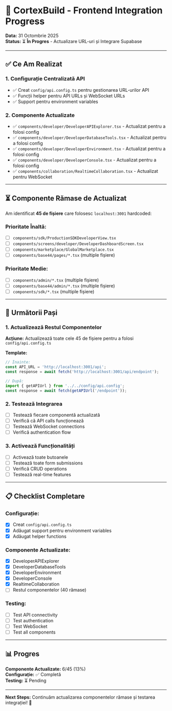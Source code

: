 # 🚀 CortexBuild - Frontend Integration Progress

**Data:** 31 Octombrie 2025  
**Status:** ⏳ **În Progres** - Actualizare URL-uri și Integrare Supabase

---

## ✅ **Ce Am Realizat**

### **1. Configurație Centralizată API**
- ✅ Creat `config/api.config.ts` pentru gestionarea URL-urilor API
- ✅ Funcții helper pentru API URLs și WebSocket URLs
- ✅ Support pentru environment variables

### **2. Componente Actualizate**
- ✅ `components/developer/DeveloperAPIExplorer.tsx` - Actualizat pentru a folosi config
- ✅ `components/developer/DeveloperDatabaseTools.tsx` - Actualizat pentru a folosi config
- ✅ `components/developer/DeveloperEnvironment.tsx` - Actualizat pentru a folosi config
- ✅ `components/developer/DeveloperConsole.tsx` - Actualizat pentru a folosi config
- ✅ `components/collaboration/RealtimeCollaboration.tsx` - Actualizat pentru WebSocket

---

## ⏳ **Componente Rămase de Actualizat**

Am identificat **45 de fișiere** care folosesc `localhost:3001` hardcoded:

### **Prioritate Înaltă:**
- [ ] `components/sdk/ProductionSDKDeveloperView.tsx`
- [ ] `components/screens/developer/DeveloperDashboardScreen.tsx`
- [ ] `components/marketplace/GlobalMarketplace.tsx`
- [ ] `components/base44/pages/*.tsx` (multiple fișiere)

### **Prioritate Medie:**
- [ ] `components/admin/*.tsx` (multiple fișiere)
- [ ] `components/base44/admin/*.tsx` (multiple fișiere)
- [ ] `components/sdk/*.tsx` (multiple fișiere)

---

## 🎯 **Următorii Pași**

### **1. Actualizează Restul Componentelor**
**Acțiune:** Actualizează toate cele 45 de fișiere pentru a folosi `config/api.config.ts`

**Template:**
```typescript
// Înainte:
const API_URL = 'http://localhost:3001/api';
const response = await fetch('http://localhost:3001/api/endpoint');

// După:
import { getAPIUrl } from '../../config/api.config';
const response = await fetch(getAPIUrl('/endpoint'));
```

### **2. Testează Integrarea**
- [ ] Testează fiecare componentă actualizată
- [ ] Verifică că API calls funcționează
- [ ] Testează WebSocket connections
- [ ] Verifică authentication flow

### **3. Activează Funcționalități**
- [ ] Activează toate butoanele
- [ ] Testează toate form submissions
- [ ] Verifică CRUD operations
- [ ] Testează real-time features

---

## 📋 **Checklist Completare**

### **Configurație:**
- [x] Creat `config/api.config.ts`
- [x] Adăugat support pentru environment variables
- [x] Adăugat helper functions

### **Componente Actualizate:**
- [x] DeveloperAPIExplorer
- [x] DeveloperDatabaseTools
- [x] DeveloperEnvironment
- [x] DeveloperConsole
- [x] RealtimeCollaboration
- [ ] Restul componentelor (40 rămase)

### **Testing:**
- [ ] Test API connectivity
- [ ] Test authentication
- [ ] Test WebSocket
- [ ] Test all components

---

## 📊 **Progres**

**Componente Actualizate:** 6/45 (13%)  
**Configurație:** ✅ Completă  
**Testing:** ⏳ Pending  

---

**Next Steps:** Continuăm actualizarea componentelor rămase și testarea integrației! 🚀

